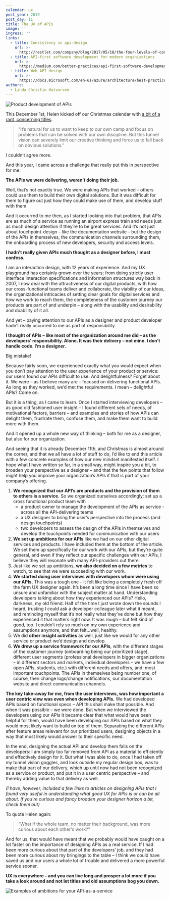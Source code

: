 ```yaml
---
calendar: ux
post_year: 2019
post_day: 11
title: The UX of APIs
image: ''
ingress: ''
links:
  - title: Consistency in api-design
    url: >-
      http://restlet.com/company/blog/2017/05/18/the-four-levels-of-consistency-in-api-design/
  - title: API-first software development for modern organizations
    url: >-
      https://medium.com/better-practices/api-first-software-development-for-modern-organizations-fdbfba9a66d3
  - title: Web API design
    url: >-
      https://docs.microsoft.com/en-us/azure/architecture/best-practices/api-design
authors:
  - Linda Christin Halvorsen
---
```

![Product development of APIs](https://i.ibb.co/0JYhMzR/desirable-viable-feasible-364.png)

This December 1st, Helen kicked off our Christmas calendar with [a bit of a rant, concerning titles](https://ux.christmas/2019/1). 

> “It’s natural for us to want to keep to our own camp and focus on problems that can be solved with our own discipline. But this tunnel vision can severely limit our creative thinking and force us to fall back on obvious solutions.”

I couldn’t agree more. 

And this year, I came across a challenge that really put this in perspective for me:

**The APIs we were delivering, weren’t doing their job.**

Well, that’s not exactly true. We were making APIs that worked – others could use them to build their own digital solutions. But it was difficult for them to figure out just how they could make use of them, and develop stuff with them. 

And it occurred to me then, as I started looking into that problem, that APIs are as much of a service as running an airport express train and needs just as much design attention if they’re to be great services. And it’s not just about touchpoint-design – like the documentation website – but the design of the APIs in themselves, the communication channels surrounding them, the onboarding process of new developers, security and access levels. 

**I hadn’t really given APIs much thought as a designer before, I must confess.** 

I am an interaction design, with 12 years of experience. And my UX playground has certainly grown over the years; from doing strictly user interface interaction specifications and information structures way back in 2007, I now deal with the attractiveness of our digital products, with how our cross-functional teams deliver and collaborate, the viability of our ideas, the organizational intricacies of setting clear goals for digital services and how we work to reach them, the completeness of the customer journey our products are part of and underpin – along with the usability and desirability and doability of it all. 

And yet – paying attention to our APIs as a designer and product developer hadn’t really occurred to me as part of responsibility. 

**I thought of APIs – like most of the organization around me did – as the developers’ responsibility. Alone. It was their delivery – not mine. I don’t handle code. I’m a designer.** 

Big mistake! 

Because fairly soon, we experienced exactly what you would expect when you don’t pay attention to the user experience of your product or service: our users found our APIs difficult to use. And delightfulness? Forget about it. We were – as I believe many are – focused on delivering functional APIs. As long as they worked, we’d met the requirements. I mean – delightful APIs? Come on. 

But it is a thing, as I came to learn. Once I started interviewing developers – as good old fashioned user insight – I found different sets of needs, of motivational factors, barriers – and examples and stories of how APIs can delight them, frustrate them, confuse them, and make them want to build more with them. 

And it opened up a whole new way of thinking – both for me as a designer, but also for our organization. 

And seeing that it is already December 11th, and Christmas is almost around the corner, and that we all have a lot of stuff to do, I’d like to end this article with a few concrete examples of how our new mindset manifested itself. I hope what I have written so far, in a small way, might inspire you a bit, to broaden your perspective as a designer – and that the few points that follow might help you improve your organization’s APIs if that is part of your company’s offering.

1. **We recognized that our API’s are products and the provision of them to others is a service.** So we organized ourselves accordingly: set up a cross functional product team with 
   * a product owner to manage the development of the APIs as service - across all the API-delivering teams
   * a UX designer to bring the user’s perspective into the process (and design touchpoints)
   * two developers to assess the design of the APIs in themselves and develop the touchpoints needed for communication with our users
2. **We set up ambitions for our APIs** like we had on our other digital services and products. I have included them at the bottom of the article. We set them up specifically for our work with our APIs, but they’re quite general, and even if they reflect our specific challenges with our APIs, I believe they will resonate with many API-providers out there.
3. Just like we set up ambitions, **we also decided on a few metrics** to watch, to see that we were succeeding with our work. 
4. **We started doing user interviews with developers whom were using our APIs.** This was a tough one – it felt like being a completely fresh off the farm UX designer again. It’s been a long time since I have been so unsure and unfamiliar with the subject matter at hand. Understanding developers talking about how they experienced our APIs? Hello, darkness, my old friend. Half of the time I just wrote down the sounds I heard, trusting I could ask a developer colleague later what it meant, and reminding myself that it’s not really what they’ve done but how they experienced it that matters right now. It was rough – but felt kind of good, too. I couldn’t rely so much on my own experience and assumptions anymore, and that felt…well, healthy. 
5. We did **other insight activities** as well, just like we would for any other service or product we’d design and develop.
6. **We drew up a service framework for our APIs**, with the different stages of the customer journey (onboarding being our prioritized stage), different user segments (professional developers in bigger organizations – in different sectors and markets, individual developers – we have a few open APIs, students, etc.) with different needs and offers, and: most important touchpoints. The APIs in themselves being number one, of course, then change logs/change notifications, our documentation website and direct communication channels. 

**The key take-away for me, from the user interviews, was how important a user centric view was even when developing APIs.** We had developed APIs based on functional specs – API this shall make that possible. And when it was possible – we were done. But when we interviewed the developers using our APIs it became clear that what would have been helpful for them, would have been developing our APIs based on what they would most likely want to build on top of them. Separating the different APIs after feature areas relevant for our prioritized users, designing objects in a way that most likely would answer to their specific need. 

In the end, designing the actual API and develop them falls on the developers: I am simply too far removed from API as a material to efficiently and effectively design for it. But what I was able to do, once I had taken off my tunnel vision goggles, and look outside my regular design box, was to make that part of our delivery, which up until now had not been recognized as a service or product, and put it in a user centric perspective – and thereby adding value to that delivery as well. 

_(I have, however, included a few links to articles on designing APIs that I found very useful in understanding what good UX for APIs is or can be all about. If you're curious and fancy broaden your designer horizon a bit, check them out)_

To quote Helen again: 

> “What if the whole team, no matter their background, was more curious about each other's work?” 

And for us, that would have meant that we probably would have caught on a lot faster on the importance of designing APIs as a real service. If I had been more curious about that part of the developers’ job, and they had been more curious about my bringings to the table – I think we could have saved us and our users a whole lot of trouble and delivered a more powerful service sooner. 

**UX is everywhere – and you can live long and prosper a lot more if you take a look around and not let titles and old assumptions bog you down.**

![Examples of ambitions for your API-as-a-service](https://i.ibb.co/6YM0s25/ambisjoner-apier.png)
